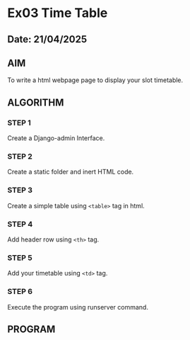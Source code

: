 # Ex03 Time Table
## Date: 21/04/2025

## AIM
To write a html webpage page to display your slot timetable.

## ALGORITHM
### STEP 1
Create a Django-admin Interface.

### STEP 2
Create a static folder and inert HTML code.

### STEP 3
Create a simple table using ```<table>``` tag in html.

### STEP 4
Add header row using ```<th>``` tag.

### STEP 5
Add your timetable using ```<td>``` tag.

### STEP 6
Execute the program using runserver command.

## PROGRAM
<!DOCTYPE html>
<html>
<head>
    <style>
        table {
            border-collapse: collapse;
            width: 80%;
            margin: 5px auto;
        }

        table + table {
            margin-top: 20px;
        }

        th, td {
            border: 5px solid Black;
            text-align: center;
            padding: 8px;
        }

        img {
            width: 100%;
            height: 15%;
        }

        .center-text {
            text-align: center;
        }
        
        strong {
            font-weight: bold;
            font-size: 30px;
        }
    </style>
</head>
<body>
    <img src="logo.png">
    <div class="center-text">
        <p><strong>SLOT TIME TABLE - Surya R (212224040339) </strong></p>
    </div>
    <table>
        <tr>
            <th colspan="1" bgcolor="Yellow">Day/Time</th>
            <th colspan="1" bgcolor="Yellow">Monday</th>
            <th colspan="1" bgcolor="Yellow">Tuesday</th>
            <th colspan="1" bgcolor="Yellow">Wednesday</th>
            <th colspan="1" bgcolor="Yellow">Thursday</th>
            <th colspan="1" bgcolor="Yellow">Friday</th>
        </tr>
        <tr>
            <th colspan="1" bgcolor="Yellow">8-10</th>
            <th colspan="3" bgcolor="Cyan">FREE SLOT</th>
            <th colspan="2" bgcolor="Cyan">UI UX</th>
        </tr>
        <tr>
            <th colspan="1" bgcolor="Yellow">10-12</th>
            <th colspan="1" bgcolor="Cyan">WEB</th>
            <th colspan="1" bgcolor="Cyan">PY</th>
            <th colspan="1" bgcolor="Cyan">WEB</th>
            <th colspan="1" bgcolor="Cyan">REASONING</th>
            <th colspan="1" bgcolor="Cyan">BEEE</th>
        </tr>
        <tr>
            <th colspan="1" bgcolor="Yellow">12-1</th>
            <th colspan="5" bgcolor="Cyan">LUNCH</th>
        </tr>
        <tr>
            <th colspan="1" bgcolor="Yellow">1-3</th>
            <th colspan="1" bgcolor="Cyan">CN</th>
            <th colspan="1" bgcolor="Cyan">BLOCKCHAIN</th>
            <th colspan="1" bgcolor="Cyan">MENTOR MEET</th>
            <th colspan="1" bgcolor="Cyan">BEEE</th>
            <th colspan="1" bgcolor="Cyan">PY</th>
        </tr>
        </tr>
    </table>

    <table>
        <tr>
            <th colspan="1" bgcolor="White">S. No.</th>
            <th colspan="1" bgcolor="White">Subject Code</th>
            <th colspan="2" bgcolor="White">Subject Name</th>
        </tr>
        <tr>
            <th colspan="1" bgcolor="White">1.</th>
            <th colspan="1" bgcolor="White">19AI41</th>
            <th colspan="2" bgcolor="White">Fundamentals of Web Application Development(WEB)</th>
        </tr>
        <tr>
            <th colspan="1" bgcolor="White">2.</th>
            <th colspan="1" bgcolor="White">19AL301</th>
            <th colspan="2" bgcolor="White">Python Programming(PY)</th>        
        </tr>
        <tr>
            <th colspan="1" bgcolor="White">3.</th>
            <th colspan="1" bgcolor="White">19AL547</th>
            <th colspan="2" bgcolor="White">BLOCKCHAIN FOR BUSINESS(BLOCKCHAIN)</th> 
        </tr>
        <tr>
            <th colspan="1" bgcolor="White">4.</th>
            <th colspan="1" bgcolor="White">19EE305</th>
            <th colspan="2" bgcolor="White">BASIC ELECTRICAL,ELECTRONCS AND MEASUREMENT(BEEE)</th> 
        </tr>
        <tr>
            <th colspan="1" bgcolor="White">5.</th>
            <th colspan="1" bgcolor="White">19CS549</th>
            <th colspan="2" bgcolor="White">UI AND UX DESIGNS(UI UX)</th> 
        </tr>
        <tr>
            <th colspan="1" bgcolor="White">6.</th>
            <th colspan="1" bgcolor="White">19CS406</th>
            <th colspan="2" bgcolor="White">COMPUTER NETWORKS(CN)</th> 
        </tr>
        <tr>
            <th colspan="1" bgcolor="White">7.</th>
            <th colspan="1" bgcolor="White">19EY709</th>
            <th colspan="2" bgcolor="White">REASONING ABILITY(REASONING)</th> 
        </tr>
        <tr>
            <th colspan="1" bgcolor="White">8.</th>
            <th colspan="1" bgcolor="White">ECA-M</th>
            <th colspan="2" bgcolor="White">MENTOR MEET(MENTOR)</th> 
        </tr>
    </table>
</body>
</html>


## OUTPUT
![image](https://github.com/user-attachments/assets/ecc7ec6e-0e24-4683-bda4-2ee870cf10e5)




## RESULT
The program for creating slot timetable using basic HTML tags is executed successfully.
